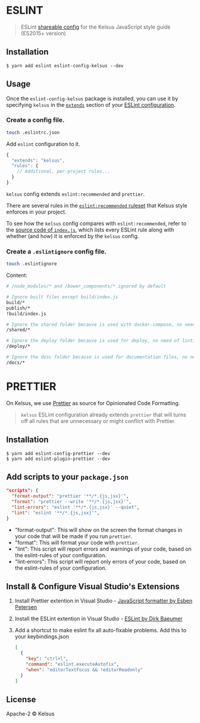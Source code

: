 # ESLINT

> ESLint [shareable config](http://eslint.org/docs/developer-guide/shareable-configs.html) for the Kelsus JavaScript style guide (ES2015+ version)

## Installation

```
$ yarn add eslint eslint-config-kelsus --dev
```

## Usage

Once the `eslint-config-kelsus` package is installed, you can use it by specifying `kelsus` in the [`extends`](http://eslint.org/docs/user-guide/configuring#extending-configuration-files) section of your [ESLint configuration](http://eslint.org/docs/user-guide/configuring).

### Create a config file.
```sh
touch .eslintrc.json
```
Add `eslint` configuration to it.
```js
{
  "extends": "kelsus",
  "rules": {
    // Additional, per-project rules...
  }
}
```

`kelsus` config extends `eslint:recommended` and `prettier`.

There are several rules in the [`eslint:recommended` ruleset](http://eslint.org/docs/rules/) that Kelsus style enforces in your project.

To see how the `kelsus` config compares with `eslint:recommended`, refer to the [source code of `index.js`](https://github.com/kelsus/eslint-config-kelsus/blob/master/index.js), which lists every ESLint rule along with whether (and how) it is enforced by the `kelsus` config.

### Create a `.eslintignore` config file.

```bash
touch .eslintignore
```

Content:

```bash
# /node_modules/* and /bower_components/* ignored by default

# Ignore built files except build/index.js
build/*
publish/*
!build/index.js

# Ignore the shared folder because is used with docker-compose, no need of linting
/shared/*

# Ignore the deploy folder because is used for deploy, no need of linting
/deploy/*

# Ignore the dosc folder because is used for documentation files, no need of linting
/docs/*
```

# PRETTIER

On Kelsus, we use [Prettier](https://prettier.io) as source for Opinionated Code Formatting.

> `kelsus` ESLint configuration already extends `prettier` that will turns off all rules that are unnecessary or might conflict with Prettier.


## Installation

```
$ yarn add eslint-config-prettier --dev
$ yarn add eslint-plugin-prettier --dev
```

## Add scripts to your `package.json`

```json
"scripts": {
  "format-output": "prettier '**/*.{js,jsx}'",
  "format": "prettier --write '**/*.{js,jsx}'",
  "lint-errors": "eslint '**/*.{js,jsx}' --quiet",
  "lint": "eslint '**/*.{js,jsx}'",
}
```

* "format-output": This will show on the screen the format changes in your code that will be
  made if you run `prettier`.
* "format": This will format your code with `prettier`.
* "lint": This script will report errors and warnings of your code, based on the eslint-rules of your configuration.
* "lint-errors": This script will report only errors of your code, based on the eslint-rules of your configuration.

## Install & Configure Visual Studio's Extensions

1. Install Prettier extention in Visual Studio -
   [JavaScript formatter by Esben Petersen](https://marketplace.visualstudio.com/items?itemName=esbenp.prettier-vscode)
2. Install the ESLint extention in Visual Studio -
   [ESLint by Dirk Baeumer](https://marketplace.visualstudio.com/items?itemName=dbaeumer.vscode-eslint)
3. Add a shortcut to make eslint fix all auto-fixable problems. Add this to your
   keybindings.json

   ```json
   [     
     {
       "key": "ctrl+l",
       "command": "eslint.executeAutofix",
       "when": "editorTextFocus && !editorReadonly"
     }    
   ]
   ```

## License

Apache-2 © Kelsus
